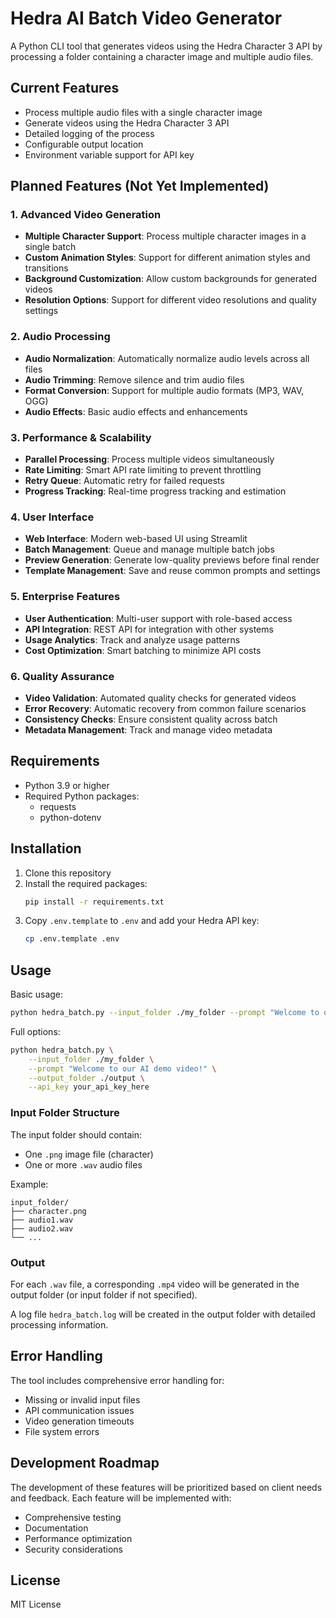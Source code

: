 # Hedra AI Batch Video Generator

A Python CLI tool that generates videos using the Hedra Character 3 API by processing a folder containing a character image and multiple audio files.

## Current Features

- Process multiple audio files with a single character image
- Generate videos using the Hedra Character 3 API
- Detailed logging of the process
- Configurable output location
- Environment variable support for API key

## Planned Features (Not Yet Implemented)

### 1. Advanced Video Generation
- **Multiple Character Support**: Process multiple character images in a single batch
- **Custom Animation Styles**: Support for different animation styles and transitions
- **Background Customization**: Allow custom backgrounds for generated videos
- **Resolution Options**: Support for different video resolutions and quality settings

### 2. Audio Processing
- **Audio Normalization**: Automatically normalize audio levels across all files
- **Audio Trimming**: Remove silence and trim audio files
- **Format Conversion**: Support for multiple audio formats (MP3, WAV, OGG)
- **Audio Effects**: Basic audio effects and enhancements

### 3. Performance & Scalability
- **Parallel Processing**: Process multiple videos simultaneously
- **Rate Limiting**: Smart API rate limiting to prevent throttling
- **Retry Queue**: Automatic retry for failed requests
- **Progress Tracking**: Real-time progress tracking and estimation

### 4. User Interface
- **Web Interface**: Modern web-based UI using Streamlit
- **Batch Management**: Queue and manage multiple batch jobs
- **Preview Generation**: Generate low-quality previews before final render
- **Template Management**: Save and reuse common prompts and settings

### 5. Enterprise Features
- **User Authentication**: Multi-user support with role-based access
- **API Integration**: REST API for integration with other systems
- **Usage Analytics**: Track and analyze usage patterns
- **Cost Optimization**: Smart batching to minimize API costs

### 6. Quality Assurance
- **Video Validation**: Automated quality checks for generated videos
- **Error Recovery**: Automatic recovery from common failure scenarios
- **Consistency Checks**: Ensure consistent quality across batch
- **Metadata Management**: Track and manage video metadata

## Requirements

- Python 3.9 or higher
- Required Python packages:
  - requests
  - python-dotenv

## Installation

1. Clone this repository
2. Install the required packages:
   ```bash
   pip install -r requirements.txt
   ```
3. Copy `.env.template` to `.env` and add your Hedra API key:
   ```bash
   cp .env.template .env
   ```

## Usage

Basic usage:
```bash
python hedra_batch.py --input_folder ./my_folder --prompt "Welcome to our AI demo video!"
```

Full options:
```bash
python hedra_batch.py \
    --input_folder ./my_folder \
    --prompt "Welcome to our AI demo video!" \
    --output_folder ./output \
    --api_key your_api_key_here
```

### Input Folder Structure

The input folder should contain:
- One `.png` image file (character)
- One or more `.wav` audio files

Example:
```
input_folder/
├── character.png
├── audio1.wav
├── audio2.wav
└── ...
```

### Output

For each `.wav` file, a corresponding `.mp4` video will be generated in the output folder (or input folder if not specified).

A log file `hedra_batch.log` will be created in the output folder with detailed processing information.

## Error Handling

The tool includes comprehensive error handling for:
- Missing or invalid input files
- API communication issues
- Video generation timeouts
- File system errors

## Development Roadmap

The development of these features will be prioritized based on client needs and feedback. Each feature will be implemented with:
- Comprehensive testing
- Documentation
- Performance optimization
- Security considerations

## License

MIT License 